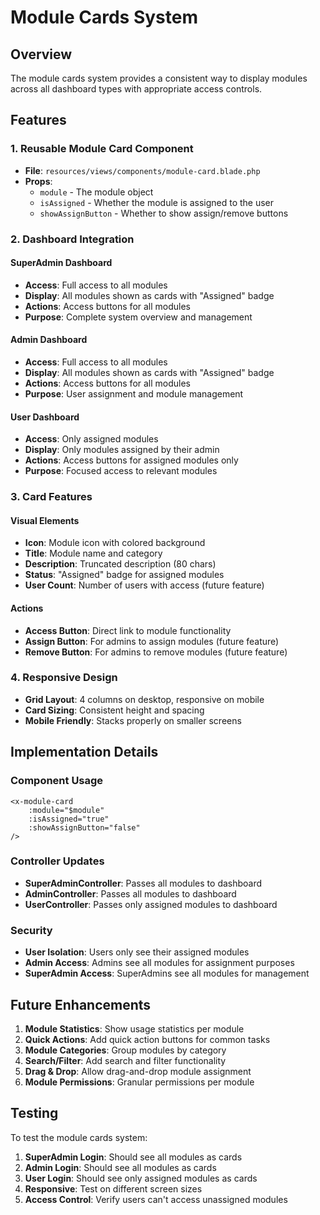 # Module Cards System

## Overview
The module cards system provides a consistent way to display modules across all dashboard types with appropriate access controls.

## Features

### 1. Reusable Module Card Component
- **File**: `resources/views/components/module-card.blade.php`
- **Props**: 
  - `module` - The module object
  - `isAssigned` - Whether the module is assigned to the user
  - `showAssignButton` - Whether to show assign/remove buttons

### 2. Dashboard Integration

#### SuperAdmin Dashboard
- **Access**: Full access to all modules
- **Display**: All modules shown as cards with "Assigned" badge
- **Actions**: Access buttons for all modules
- **Purpose**: Complete system overview and management

#### Admin Dashboard  
- **Access**: Full access to all modules
- **Display**: All modules shown as cards with "Assigned" badge
- **Actions**: Access buttons for all modules
- **Purpose**: User assignment and module management

#### User Dashboard
- **Access**: Only assigned modules
- **Display**: Only modules assigned by their admin
- **Actions**: Access buttons for assigned modules only
- **Purpose**: Focused access to relevant modules

### 3. Card Features

#### Visual Elements
- **Icon**: Module icon with colored background
- **Title**: Module name and category
- **Description**: Truncated description (80 chars)
- **Status**: "Assigned" badge for assigned modules
- **User Count**: Number of users with access (future feature)

#### Actions
- **Access Button**: Direct link to module functionality
- **Assign Button**: For admins to assign modules (future feature)
- **Remove Button**: For admins to remove modules (future feature)

### 4. Responsive Design
- **Grid Layout**: 4 columns on desktop, responsive on mobile
- **Card Sizing**: Consistent height and spacing
- **Mobile Friendly**: Stacks properly on smaller screens

## Implementation Details

### Component Usage
```blade
<x-module-card 
    :module="$module" 
    :isAssigned="true"
    :showAssignButton="false"
/>
```

### Controller Updates
- **SuperAdminController**: Passes all modules to dashboard
- **AdminController**: Passes all modules to dashboard  
- **UserController**: Passes only assigned modules to dashboard

### Security
- **User Isolation**: Users only see their assigned modules
- **Admin Access**: Admins see all modules for assignment purposes
- **SuperAdmin Access**: SuperAdmins see all modules for management

## Future Enhancements

1. **Module Statistics**: Show usage statistics per module
2. **Quick Actions**: Add quick action buttons for common tasks
3. **Module Categories**: Group modules by category
4. **Search/Filter**: Add search and filter functionality
5. **Drag & Drop**: Allow drag-and-drop module assignment
6. **Module Permissions**: Granular permissions per module

## Testing

To test the module cards system:

1. **SuperAdmin Login**: Should see all modules as cards
2. **Admin Login**: Should see all modules as cards  
3. **User Login**: Should see only assigned modules as cards
4. **Responsive**: Test on different screen sizes
5. **Access Control**: Verify users can't access unassigned modules
